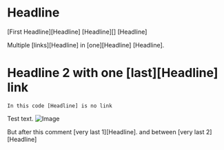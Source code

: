 # Headline

[First Headline][Headline]
    [Headline][]
    [Headline]

Multiple [links][Headline] in [one][Headline] [Headline].

# Headline 2 with one [last][Headline] link

    In this code [Headline] is no link

Test <!-- And not in this [Headline] comment --> text. ![Image](image.jpg)
<!--
--> But after this comment [very last 1][Headline].
<!--
comment --> and between [very last 2][Headline] <!-- more
comment --> No [external](#headline) in the text.

![](image2.jpg)